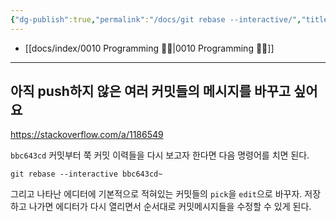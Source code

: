 ```yaml
---
{"dg-publish":true,"permalink":"/docs/git rebase --interactive/","title":"git rebase --interactive"}
---
```


- [[docs/index/0010 Programming 👩‍💻\|0010 Programming 👩‍💻]]
___

## 아직 push하지 않은 여러 커밋들의 메시지를 바꾸고 싶어요

<https://stackoverflow.com/a/1186549>

`bbc643cd` 커밋부터 쭉 커밋 이력들을 다시 보고자 한다면 다음 명령어를 치면 된다.

```shell
git rebase --interactive bbc643cd~
```

그리고 나타난 에디터에 기본적으로 적혀있는 커밋들의 `pick`을 `edit`으로 바꾸자. 저장하고 나가면 에디터가 다시 열리면서 순서대로 커밋메시지들을 수정할 수 있게 된다.
